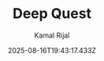 ---
title: "Deep Quest"
date: "2025-08-16T19:43:17.433Z"
author: "Kamal Rijal"
read_year: "NO"
recommendation: '3'
url: /bookshelf/deep-quest
---